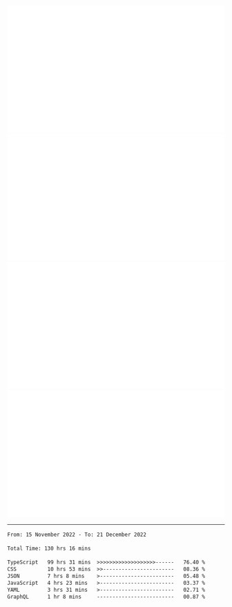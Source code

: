 <div align="center">
  
  ![](https://raw.githubusercontent.com/iaizawa0623/github-stats/master/generated/overview.svg#gh-dark-mode-only)
  ![](https://raw.githubusercontent.com/iaizawa0623/github-stats/master/generated/overview.svg#gh-light-mode-only)
  ![](https://raw.githubusercontent.com/iaizawa0623/github-stats/master/generated/languages.svg#gh-dark-mode-only)
  ![](https://raw.githubusercontent.com/iaizawa0623/github-stats/master/generated/languages.svg#gh-light-mode-only)

</div>


<!-- <a href="https://github.com/anuraghazra/github-readme-stats">
  <img src="https://github-readme-stats.vercel.app/api?username=iaizawa0623&show_icons=true&count_private=true&theme=dracula&line_height=40" />
  <img src="https://github-readme-stats.vercel.app/api/top-langs/?username=iaizawa0623&count_private=true&theme=dracula" />
</a>
 -->
***

<!--START_SECTION:waka-->

```text
From: 15 November 2022 - To: 21 December 2022

Total Time: 130 hrs 16 mins

TypeScript   99 hrs 31 mins  >>>>>>>>>>>>>>>>>>>------   76.40 %
CSS          10 hrs 53 mins  >>-----------------------   08.36 %
JSON         7 hrs 8 mins    >------------------------   05.48 %
JavaScript   4 hrs 23 mins   >------------------------   03.37 %
YAML         3 hrs 31 mins   >------------------------   02.71 %
GraphQL      1 hr 8 mins     -------------------------   00.87 %
```

<!--END_SECTION:waka-->

